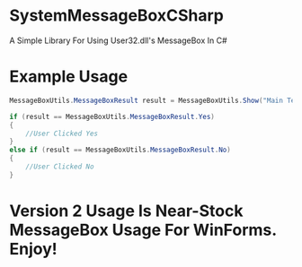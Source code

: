 # SystemMessageBoxCSharp
A Simple Library For Using User32.dll's MessageBox In C#
# Example Usage
```csharp
MessageBoxUtils.MessageBoxResult result = MessageBoxUtils.Show("Main Text", "Title", (int)MessageBoxUtils.MessageBoxButtons.MB_YESNO | (int)MessageBoxUtils.MessageBoxIcon.MB_ICONQUESTION | (int)MessageBoxUtils.MessageBoxDefaultButton.FirstButton | (int)MessageBoxUtils.MessageBoxDisplaySettings.SetForeground | (int)MessageBoxUtils.MessageBoxDisplaySettings.TopMost);

if (result == MessageBoxUtils.MessageBoxResult.Yes)
{
    //User Clicked Yes
}
else if (result == MessageBoxUtils.MessageBoxResult.No)
{
    //User Clicked No
}
```
# Version 2 Usage Is Near-Stock MessageBox Usage For WinForms. Enjoy!

